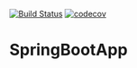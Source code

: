 [![Build Status](https://travis-ci.org/bhadreshdesai/SpringBootApp.svg?branch=develop)](https://travis-ci.org/bhadreshdesai/SpringBootApp)
[![codecov](https://codecov.io/gh/bhadreshdesai/SpringBootApp/branch/develop/graph/badge.svg)](https://codecov.io/gh/bhadreshdesai/SpringBootApp)


# SpringBootApp
